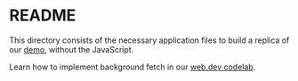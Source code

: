 # README

This directory consists of the necessary application files to build a replica of our [demo](https://chrome.dev/web-ai-demos/background-fetch-ai-model/), without the JavaScript.

Learn how to implement background fetch in our [web.dev codelab](https://web.dev/articles/ai-background-fetch).
